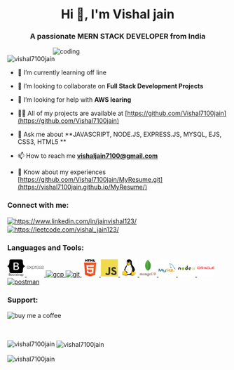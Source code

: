 
<h1 align="center">Hi 👋, I'm Vishal jain</h1>
<h3 align="center">A passionate MERN STACK DEVELOPER from India</h3>

<img align="right" src="https://cdn.dribbble.com/users/1162077/screenshots/3848914/programmer.gif" alt="coding" width="400">
<p align="left"> <img src="https://komarev.com/ghpvc/?username=vishal7100jain&label=Profile%20views&color=0e75b6&style=flat" alt="vishal7100jain" /> </p>

- 🔭 I’m currently learning off line

- 👯 I’m looking to collaborate on **Full Stack Development Projects**

- 🤝 I’m looking for help with **AWS learing**

- 👨‍💻 All of my projects are available at [https://github.com/Vishal7100jain](https://github.com/Vishal7100jain)

- 💬 Ask me about **JAVASCRIPT, NODE.JS, EXPRESS.JS, MYSQL, EJS, CSS3, HTML5 **

- 📫 How to reach me **vishaljain7100@gmail.com**

- 📄 Know about my experiences [https://github.com/Vishal7100jain/MyResume.git](https://vishal7100jain.github.io/MyResume/)

<h3 align="left">Connect with me:</h3>
<p align="left">
<a href="https://linkedin.com/in/https://www.linkedin.com/in/jainvishal123/" target="blank"><img align="center" src="https://raw.githubusercontent.com/rahuldkjain/github-profile-readme-generator/master/src/images/icons/Social/linked-in-alt.svg" alt="https://www.linkedin.com/in/jainvishal123/" height="30" width="40" /></a>
<a href="https://www.leetcode.com/https://leetcode.com/vishal_jain123/" target="blank"><img align="center" src="https://raw.githubusercontent.com/rahuldkjain/github-profile-readme-generator/master/src/images/icons/Social/leet-code.svg" alt="https://leetcode.com/vishal_jain123/" height="30" width="40" /></a>
</p>

<h3 align="left">Languages and Tools:</h3>
<p align="left"> <a href="https://getbootstrap.com" target="_blank" rel="noreferrer"> <img src="https://raw.githubusercontent.com/devicons/devicon/master/icons/bootstrap/bootstrap-plain-wordmark.svg" alt="bootstrap" width="40" height="40"/> </a> <a href="https://expressjs.com" target="_blank" rel="noreferrer"> <img src="https://raw.githubusercontent.com/devicons/devicon/master/icons/express/express-original-wordmark.svg" alt="express" width="40" height="40"/> </a> <a href="https://cloud.google.com" target="_blank" rel="noreferrer"> <img src="https://www.vectorlogo.zone/logos/google_cloud/google_cloud-icon.svg" alt="gcp" width="40" height="40"/> </a> <a href="https://git-scm.com/" target="_blank" rel="noreferrer"> <img src="https://www.vectorlogo.zone/logos/git-scm/git-scm-icon.svg" alt="git" width="40" height="40"/> </a> <a href="https://www.w3.org/html/" target="_blank" rel="noreferrer"> <img src="https://raw.githubusercontent.com/devicons/devicon/master/icons/html5/html5-original-wordmark.svg" alt="html5" width="40" height="40"/> </a> <a href="https://developer.mozilla.org/en-US/docs/Web/JavaScript" target="_blank" rel="noreferrer"> <img src="https://raw.githubusercontent.com/devicons/devicon/master/icons/javascript/javascript-original.svg" alt="javascript" width="40" height="40"/> </a> <a href="https://www.linux.org/" target="_blank" rel="noreferrer"> <img src="https://raw.githubusercontent.com/devicons/devicon/master/icons/linux/linux-original.svg" alt="linux" width="40" height="40"/> </a> <a href="https://www.mongodb.com/" target="_blank" rel="noreferrer"> <img src="https://raw.githubusercontent.com/devicons/devicon/master/icons/mongodb/mongodb-original-wordmark.svg" alt="mongodb" width="40" height="40"/> </a> <a href="https://www.mysql.com/" target="_blank" rel="noreferrer"> <img src="https://raw.githubusercontent.com/devicons/devicon/master/icons/mysql/mysql-original-wordmark.svg" alt="mysql" width="40" height="40"/> </a> <a href="https://nodejs.org" target="_blank" rel="noreferrer"> <img src="https://raw.githubusercontent.com/devicons/devicon/master/icons/nodejs/nodejs-original-wordmark.svg" alt="nodejs" width="40" height="40"/> </a> <a href="https://www.oracle.com/" target="_blank" rel="noreferrer"> <img src="https://raw.githubusercontent.com/devicons/devicon/master/icons/oracle/oracle-original.svg" alt="oracle" width="40" height="40"/> </a> <a href="https://postman.com" target="_blank" rel="noreferrer"> <img src="https://www.vectorlogo.zone/logos/getpostman/getpostman-icon.svg" alt="postman" width="40" height="40"/> </a> </p>

<h3 align="left">Support:</h3>
<p><a href="https://www.buymeacoffee.com/buy me a coffee "> <img align="left" src="https://cdn.buymeacoffee.com/buttons/v2/default-yellow.png" height="50" width="210" alt="buy me a coffee " /></a></p><br><br><br>

<p><img align="left" src="https://github-readme-stats.vercel.app/api/top-langs?username=vishal7100jain&show_icons=true&locale=en&layout=compact" alt="vishal7100jain" /></p>

<p>&nbsp;<img align="center" src="https://github-readme-stats.vercel.app/api?username=vishal7100jain&show_icons=true&locale=en" alt="vishal7100jain" /></p>

<p><img align="center" src="https://github-readme-streak-stats.herokuapp.com/?user=vishal7100jain&" alt="vishal7100jain" /></p>
